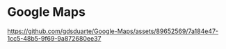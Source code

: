 # Google Maps

https://github.com/gdsduarte/Google-Maps/assets/89652569/7a184e47-1cc5-48b5-9f69-9a872680ee37
